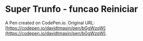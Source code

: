 # Super Trunfo - funcao Reiniciar

A Pen created on CodePen.io. Original URL: [https://codepen.io/davidtmasin/pen/bGgWzqW](https://codepen.io/davidtmasin/pen/bGgWzqW).


